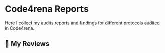 # Code4rena Reports
Here I collect my audits reports and findings for different protocols audited in Code4rena.



## 📂 My Reviews

